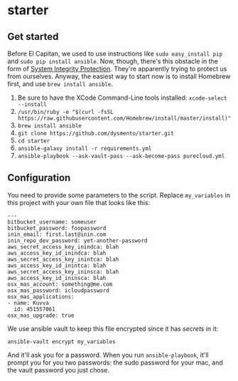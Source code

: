 starter
=======
## Get started
Before El Capitan, we used to use instructions like `sudo easy_install pip` and `sudo pip install ansible`. Now, though, there's this obstacle in the form of [System Integrity Protection](https://support.apple.com/en-us/HT204899). They're apparently trying to protect us from ourselves. Anyway, the easiest way to start now is to install Homebrew first, and use `brew install ansible`.


1. Be sure to have the XCode Command-Line tools installed: `xcode-select --install`
2. `/usr/bin/ruby -e "$(curl -fsSL https://raw.githubusercontent.com/Homebrew/install/master/install)"` 
3. `brew install ansible`
4. `git clone https://github.com/dysmento/starter.git`
5. `cd starter`
6. `ansible-galaxy install -r requirements.yml`
7. `ansible-playbook --ask-vault-pass --ask-become-pass purecloud.yml`

## Configuration
You need to provide some parameters to the script. Replace `my_variables` in this project with your own file that looks like this:
```
---
bitbucket_username: someuser 
bitbucket_password: foopassword
inin_email: first.last@inin.com
inin_repo_dev_password: yet-another-password 
aws_secret_access_key_inindca: blah 
aws_access_key_id_inindca: blah
aws_secret_access_key_inintca: blah
aws_access_key_id_inintca: blah
aws_secret_access_key_ininsca: blah
aws_access_key_id_ininsca: blah
osx_mas_account: something@me.com
osx_mas_password: icloudpassword 
osx_mas_applications:
- name: Kuvva
  id: 451557061
osx_mas_upgrade: true
```
We use ansible vault to keep this file encrypted since it has _secrets_ in it:

    ansible-vault encrypt my_variables

And it'll ask you for a password. When you run `ansible-playbook`, it'll prompt you for you two passwords: the sudo password for your mac, and the vault password you just chose.

